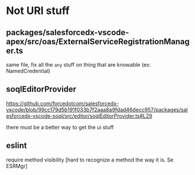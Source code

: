 # Not URI stuff

## packages/salesforcedx-vscode-apex/src/oas/ExternalServiceRegistrationManager.ts

same file, fix all the `any` stuff on thing that are knowable (ex: NamedCredential)

## soqlEditorProvider

https://github.com/forcedotcom/salesforcedx-vscode/blob/99cc179d5b191f033b7f2aaa8a9fdad46decc957/packages/salesforcedx-vscode-soql/src/editor/soqlEditorProvider.ts#L29

there must be a better way to get the ui stuff

## eslint

require method visibility [hard to recognize a method the way it is. Se ESRMgr]
